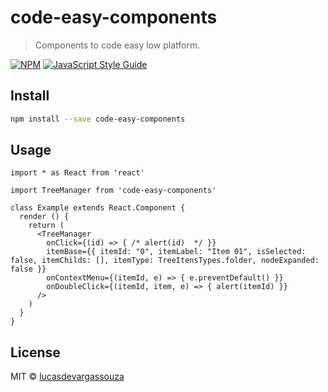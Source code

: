 # code-easy-components

> Components to code easy low platform.

[![NPM](https://img.shields.io/npm/v/code-easy.svg)](https://www.npmjs.com/package/code-easy-components) [![JavaScript Style Guide](https://img.shields.io/badge/code_style-standard-brightgreen.svg)](https://standardjs.com)

## Install

```bash
npm install --save code-easy-components
```

## Usage

```tsx
import * as React from 'react'

import TreeManager from 'code-easy-components'

class Example extends React.Component {
  render () {
    return (
      <TreeManager
        onClick={(id) => { /* alert(id)  */ }}
        itemBase={{ itemId: "0", itemLabel: "Item 01", isSelected: false, itemChilds: [], itemType: TreeItensTypes.folder, nodeExpanded: false }}
        onContextMenu={(itemId, e) => { e.preventDefault() }}
        onDoubleClick={(itemId, item, e) => { alert(itemId) }}
      />
    )
  }
}
```

## License

MIT © [lucasdevargassouza](https://github.com/lucasdevargassouza)
